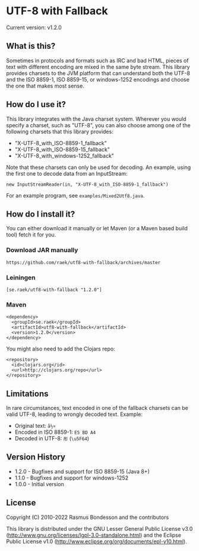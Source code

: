 # UTF-8 with Fallback

Current version: v1.2.0

## What is this?

Sometimes in protocols and formats such as IRC and bad HTML, pieces of text with different encoding are mixed in the same byte stream. This library provides charsets to the JVM platform that can understand both the UTF-8 and the ISO 8859-1, ISO 8859-15, or windows-1252 encodings and choose the one that makes most sense.

## How do I use it?

This library integrates with the Java charset system. Wherever you would specify a charset, such as "UTF-8", you can also choose among one of the following charsets that this library provides:

* "X-UTF-8_with_ISO-8859-1_fallback"
* "X-UTF-8_with_ISO-8859-15_fallback"
* "X-UTF-8_with_windows-1252_fallback"

Note that these charsets can only be used for decoding. An example, using the first one to decode data from an InputStream:

    new InputStreamReader(in, "X-UTF-8_with_ISO-8859-1_fallback")

For an example program, see `examples/Mixed2Utf8.java`.

## How do I install it?

You can either download it manually or let Maven (or a Maven based build tool) fetch it for you.

### Download JAR manually

    https://github.com/raek/utf8-with-fallback/archives/master

### Leiningen

    [se.raek/utf8-with-fallback "1.2.0"]

### Maven

    <dependency>
      <groupId>se.raek</groupId>
      <artifactId>utf8-with-fallback</artifactId>
      <version>1.2.0</version>
    </dependency>

You might also need to add the Clojars repo:

    <repository>
      <id>clojars.org</id>
      <url>http://clojars.org/repo</url>
    </repository>

## Limitations

In rare circumstances, text encoded in one of the fallback charsets can be valid UTF-8, leading to wrongly decoded text. Example:

* Original text: `å½¤`
* Encoded in ISO 8859-1: `E5 BD A4`
* Decoded in UTF-8: `彤` (`\u5F64`)

## Version History

* 1.2.0 - Bugfixes and support for ISO 8859-15 (Java 8+)
* 1.1.0 - Bugfixes and support for windows-1252
* 1.0.0 - Initial version

## License

Copyright (C) 2010-2022 Rasmus Bondesson and the contributors

This library is distributed under the GNU Lesser General Public License v3.0 (http://www.gnu.org/licenses/lgpl-3.0-standalone.html) and the Eclipse Public License v1.0 (http://www.eclipse.org/org/documents/epl-v10.html).
